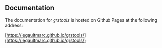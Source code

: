 Documentation
--------------

The documentation for _grstools_ is hosted on Github Pages at the following
address:

[https://legaultmarc.github.io/grstools/](https://legaultmarc.github.io/grstools/)
